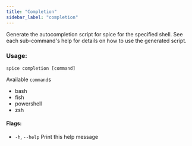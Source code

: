 ```yaml
---
title: "Completion"
sidebar_label: "completion"
---
```


Generate the autocompletion script for spice for the specified shell.
See each sub-command's help for details on how to use the generated script.

### Usage:
```shell
spice completion [command]
```
Available `command`s
  - bash
  - fish
  - powershell
  - zsh

#### Flags:
  - `-h`, `--help`   Print this help message
  
